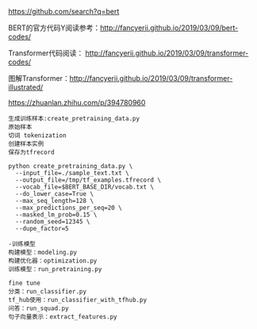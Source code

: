 

https://github.com/search?q=bert

BERT的官方代码Y阅读参考：http://fancyerii.github.io/2019/03/09/bert-codes/

Transformer代码阅读： http://fancyerii.github.io/2019/03/09/transformer-codes/

图解Transformer：http://fancyerii.github.io/2019/03/09/transformer-illustrated/

https://zhuanlan.zhihu.com/p/394780960
```
生成训练样本:create_pretraining_data.py
原始样本
切词 tokenization
创建样本实例
保存为tfrecord

python create_pretraining_data.py \
  --input_file=./sample_text.txt \
  --output_file=/tmp/tf_examples.tfrecord \
  --vocab_file=$BERT_BASE_DIR/vocab.txt \
  --do_lower_case=True \
  --max_seq_length=128 \
  --max_predictions_per_seq=20 \
  --masked_lm_prob=0.15 \
  --random_seed=12345 \
  --dupe_factor=5

-训练模型
构建模型：modeling.py
构建优化器：optimization.py
训练模型：run_pretraining.py

fine tune
分类：run_classifier.py
tf_hub使用：run_classifier_with_tfhub.py
问答：run_squad.py
句子向量表示：extract_features.py

```

